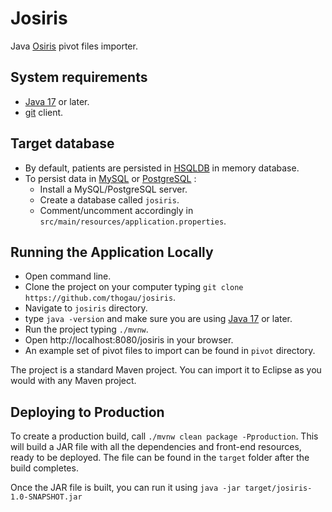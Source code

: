 # Josiris

Java [Osiris](https://github.com/siric-osiris/OSIRIS) pivot files importer.

## System requirements
- [Java 17](https://www.oracle.com/java/technologies/javase/jdk17-archive-downloads.html) or later.
- [git](https://git-scm.com/) client.

## Target database
- By default, patients are persisted in [HSQLDB](https://hsqldb.org/) in memory database.
- To persist data in [MySQL](https://www.mysql.com/) or [PostgreSQL](https://www.postgresql.org/) :
	- Install a MySQL/PostgreSQL server.
	- Create a database called `josiris`.
	- Comment/uncomment accordingly in `src/main/resources/application.properties`.

## Running the Application Locally
- Open command line.
- Clone the project on your computer typing `git clone https://github.com/thogau/josiris`.
- Navigate to `josiris` directory.
- type `java -version` and make sure you are using [Java 17](https://www.oracle.com/java/technologies/javase/jdk17-archive-downloads.html) or later.
- Run the project typing `./mvnw`.
- Open http://localhost:8080/josiris in your browser.
- An example set of pivot files to import can be found in `pivot` directory.

The project is a standard Maven project. You can import it to Eclipse as you would with any Maven project.

## Deploying to Production
To create a production build, call `./mvnw clean package -Pproduction`.
This will build a JAR file with all the dependencies and front-end resources,
ready to be deployed. The file can be found in the `target` folder after the build completes.

Once the JAR file is built, you can run it using
`java -jar target/josiris-1.0-SNAPSHOT.jar`
